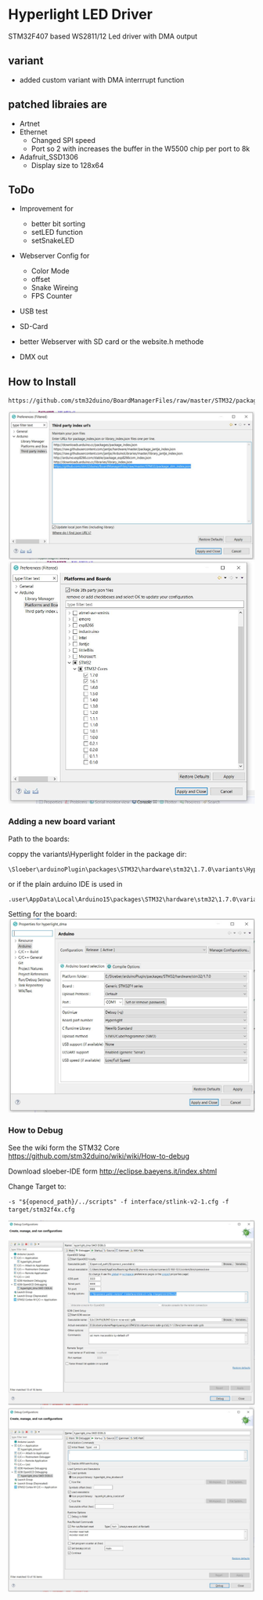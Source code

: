 # Hyperlight LED Driver
STM32F407 based WS2811/12 Led driver with DMA output

## variant 
* added custom variant with DMA interrrupt function

## patched libraies are
* Artnet
* Ethernet
	* Changed SPI speed
	* Port so 2 with increases the buffer in the W5500 chip per port to 8k
* Adafruit_SSD1306
	* Display size to 128x64
	


## ToDo

* Improvement for
    * better bit sorting
    * setLED function
    * setSnakeLED

* Webserver Config for
    * Color Mode
    * offset 
    * Snake Wireing
    * FPS Counter

* USB test
* SD-Card 
* better Webserver with SD card or the website.h methode
* DMX out



## How to Install


```
https://github.com/stm32duino/BoardManagerFiles/raw/master/STM32/package_stm_index.json
```

![preferences1]
![preferences2]



### Adding a new board variant 

Path to the boards:

coppy the variants\Hyperlight folder in the package dir:

```
\Sloeber\arduinoPlugin\packages\STM32\hardware\stm32\1.7.0\variants\Hyperlight
```
or if the plain arduino IDE is used in  
```
.user\AppData\Local\Arduino15\packages\STM32\hardware\stm32\1.7.0\variants
```

Setting for the board:
![properties]

### How to Debug
See the wiki form the STM32 Core
https://github.com/stm32duino/wiki/wiki/How-to-debug

Download sloeber-IDE form 
http://eclipse.baeyens.it/index.shtml


Change Target to:
```
-s "${openocd_path}/../scripts" -f interface/stlink-v2-1.cfg -f target/stm32f4x.cfg
```
![debug1]
![debug2]



[preferences1]: img/preferences_1.jpg "Settings URL for STM32Core"
[preferences2]: img/preferences_2.jpg "Settings URL for STM32Core"
[properties]: img/properties.jpg "properties of the arduino ide"
[debug1]: img/debug_1.jpg "Settings URL for OCD Debugging"
[debug2]: img/debug_2.jpg "Settings URL for OCD Debugging"
